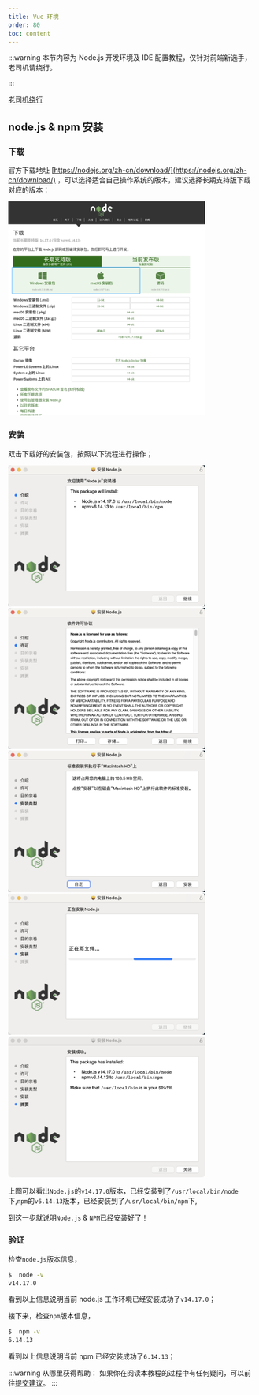 ```yaml
---
title: Vue 环境
order: 80
toc: content
---
```


:::warning
本节内容为 Node.js 开发环境及 IDE 配置教程，仅针对前端新选手，老司机请绕行。

:::

[老司机绕行](/guide/ksks)

## node.js & npm 安装

### 下载

官方下载地址 [https://nodejs.org/zh-cn/download/](https://nodejs.org/zh-cn/download/) ，可以选择适合自己操作系统的版本，建议选择长期支持版下载对应的版本：

<img src="https://raw.githubusercontent.com/wenjianzhang/image/master/img/nodejs-down.png" alt="nodejs-down"  width="400px"/>

### 安装

双击下载好的安装包，按照以下流程进行操作；

<img src="https://raw.githubusercontent.com/wenjianzhang/image/master/img/nodejs-step1.png" alt="nodejs-step1"  width="400px"/>

<img src="https://raw.githubusercontent.com/wenjianzhang/image/master/img/nodejs-step2.png" alt="nodejs-step2"  width="400px"/>

<img src="https://raw.githubusercontent.com/wenjianzhang/image/master/img/nodejs-step3.png" alt="nodejs-step3"  width="400px"/>

<img src="https://raw.githubusercontent.com/wenjianzhang/image/master/img/nodejs-step4.png" alt="nodejs-step4"  width="400px"/>

<img src="https://raw.githubusercontent.com/wenjianzhang/image/master/img/nodejs-step5.png" alt="nodejs-step5"  width="400px"/>

上图可以看出`Node.js`的`v14.17.0`版本，已经安装到了`/usr/local/bin/node`下,`npm`的`v6.14.13`版本，已经安装到了`/usr/local/bin/npm`下,

到这一步就说明`Node.js` & `NPM`已经安装好了！

### 验证

检查`node.js`版本信息，

```sh
$  node -v
v14.17.0
```

看到以上信息说明当前 node.js 工作环境已经安装成功了`v14.17.0`；

接下来，检查`npm`版本信息，

```sh
$  npm -v
6.14.13
```

看到以上信息说明当前 npm 已经安装成功了`6.14.13`；

:::warning
从哪里获得帮助：
如果你在阅读本教程的过程中有任何疑问，可以前往[提交建议](https://github.com/go-admin-team/go-admin/issues/new)。
:::
